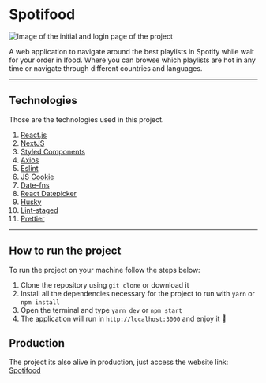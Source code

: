 # Spotifood

![Image of the initial and login page of the project](https://imgur.com/Gpn7g1s)

A web application to navigate around the best playlists in Spotify while wait for your order in Ifood. Where you can browse which playlists are hot in any time or navigate through different countries and languages.

---

## Technologies

Those are the technologies used in this project.

1. [React.js](https://reactjs.org/)
2. [NextJS](https://nextjs.org/)
3. [Styled Components](https://www.styled-components.com/docs/basics)
4. [Axios](https://github.com/axios/axios)
5. [Eslint](https://eslint.org/)
6. [JS Cookie](https://github.com/js-cookie/js-cookie)
7. [Date-fns](https://date-fns.org/)
8. [React Datepicker](https://reactdatepicker.com/)
9. [Husky](https://github.com/typicode/husky)
10. [Lint-staged](https://github.com/okonet/lint-staged)
11. [Prettier](https://prettier.io/)

---

## How to run the project

To run the project on your machine follow the steps below:

1. Clone the repository using `git clone` or download it
2. Install all the dependencies necessary for the project to run with `yarn` or `npm install` 
3. Open the terminal and type `yarn dev` or `npm start`
4. The application will run in `http://localhost:3000` and enjoy it 🚀

## Production

The project its also alive in production, just access the website link: [Spotifood](https://spotifood.vercel.app/)

